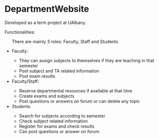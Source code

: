 # DepartmentWebsite

Developed as a term project at UAlbany.

Functionalities:<ul>
There are mainly 3 roles: Faculty, Staff and Students
<li>Faculty:</li><ul>
<li>They can assign subjects to themselves if they are teaching in that semester </li>
<li>Post subject and TA related information</li>
<li>Post exam results</li></ul>
<li>Faculty/Staff:</li><ul>
<li>Reserve departmental resources if available at that time</li>
<li>Create exams and subjects</li>
<li>Post questions or answers on forum or can delete any topic</li></ul>
<li>Students:</li><ul>
<li>Search for subjects according to semester</li>
<li>Check subject related information</li>
<li>Register for exams and check results</li>
<li>Can post questions or answer on forum</li></ul>

